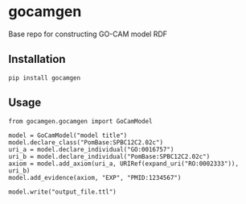 # gocamgen
Base repo for constructing GO-CAM model RDF

## Installation
```
pip install gocamgen
```

## Usage
```
from gocamgen.gocamgen import GoCamModel

model = GoCamModel("model title")
model.declare_class("PomBase:SPBC12C2.02c")
uri_a = model.declare_individual("GO:0016757")
uri_b = model.declare_individual("PomBase:SPBC12C2.02c")
axiom = model.add_axiom(uri_a, URIRef(expand_uri("RO:0002333")), uri_b)
model.add_evidence(axiom, "EXP", "PMID:1234567")

model.write("output_file.ttl")
```
